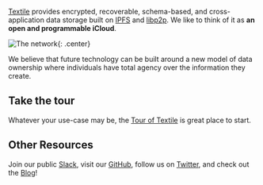 [Textile](https://github.com/textileio) provides encrypted, recoverable, schema-based, and cross-application data storage built on [IPFS](https://github.com/ipfs) and [libp2p](https://github.com/libp2p). We like to think of it as **an open and programmable iCloud**.

![The network](/images/home.png){: .center}

We believe that future technology can be built around a new model of data ownership where individuals have total agency over the information they create.

## Take the tour

Whatever your use-case may be, the [Tour of Textile](/a-tour-of-textile) is great place to start.

## Other Resources

Join our public [Slack](https://slack.textile.io), visit our [GitHub](https://github.com/textileio), follow us on [Twitter](https://twitter.com/textileio), and check out the [Blog](https://blog.textile.io/)!

<br>
